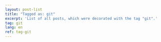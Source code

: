 ```yaml
---
layout: post-list
title: "Tagged as: git"
excerpt: 'List of all posts, which were decorated with the tag "git".'  
tag: git
lang: en
ref: tag-git
---
```

